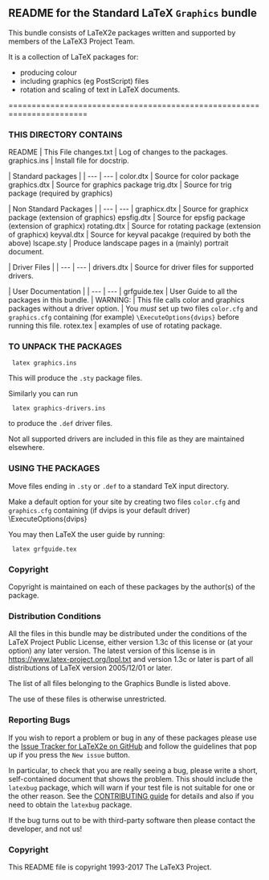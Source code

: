 ## README for the  Standard LaTeX `Graphics` bundle

This bundle consists of LaTeX2e packages written and supported by
members of the LaTeX3 Project Team.

It is a collection of LaTeX packages for:
- producing colour
- including graphics (eg PostScript) files 
- rotation and scaling of text
in LaTeX documents.

=======================================================================


### THIS DIRECTORY CONTAINS 

README         | This File
changes.txt    | Log of changes to the packages.
graphics.ins   | Install file for docstrip.

| Standard packages | 
| --- | --- |
color.dtx      | Source for color package
graphics.dtx   | Source for graphics package
trig.dtx       | Source for trig package (required by graphics)

| Non Standard Packages |
| --- | --- |
graphicx.dtx   | Source for graphicx package (extension of graphics)
epsfig.dtx     | Source for epsfig package (extension of graphicx)
rotating.dtx   | Source for rotating package (extension of graphicx)
keyval.dtx     | Source for keyval pacakge (required by both the above)
lscape.sty     | Produce landscape pages in a (mainly) portrait document.

| Driver Files |
| --- | --- |
drivers.dtx    | Source for driver files for supported drivers.

| User Documentation |
| --- | --- |
grfguide.tex   | User Guide to all the packages in this bundle.
               | WARNING: 
               | This file calls color and graphics packages without a driver option. 
               | You *must* set up two files `color.cfg` and `graphics.cfg` containing (for example) `\ExecuteOptions{dvips}` before running this file.
rotex.tex      | examples of use of rotating package.



### TO UNPACK THE PACKAGES

     latex graphics.ins

This will produce the `.sty` package files.

Similarly you can run

     latex graphics-drivers.ins

to produce the `.def` driver files.

Not all supported drivers are included in this file as they are
maintained elsewhere.


### USING THE PACKAGES

Move files ending in `.sty` or  `.def`  to a standard TeX input directory.

Make a default option for your site by creating two files `color.cfg` and `graphics.cfg`
containing (if dvips is your default driver)
     \ExecuteOptions{dvips}

You may then LaTeX the user guide by running:

     latex grfguide.tex



### Copyright

Copyright is maintained on each of these packages by the author(s)
of the package. 


### Distribution Conditions

All the files in this bundle may be distributed under the conditions
of the LaTeX Project Public License, either version 1.3c of this
license or (at your option) any later version.  The latest version of
this license is in
    https://www.latex-project.org/lppl.txt
and version 1.3c or later is part of all distributions of LaTeX 
version 2005/12/01 or later.

The list of all files belonging to the Graphics Bundle is listed above.

The use of these files is otherwise unrestricted.


### Reporting Bugs

If you wish to report a problem or bug in any of these packages
please use the 
[Issue Tracker for LaTeX2e on GitHub](https://github.com/latex3/latex2e/issues)
and follow the guidelines that pop up if you press the `New issue` button.


In particular, to check that you are really seeing a bug, please write
a short, self-contained document that shows the problem. This should
include the `latexbug` package, which will warn if your test file is
not suitable for one or the other reason. See the [CONTRIBUTING
guide](https://github.com/latex3/latex2e/blob/master/CONTRIBUTING.md)
for details and also if you need to obtain the `latexbug` package.

If the bug turns out to be with third-party software then please
contact the developer, and not us!



### Copyright

This README file is copyright 1993-2017 The LaTeX3 Project.

